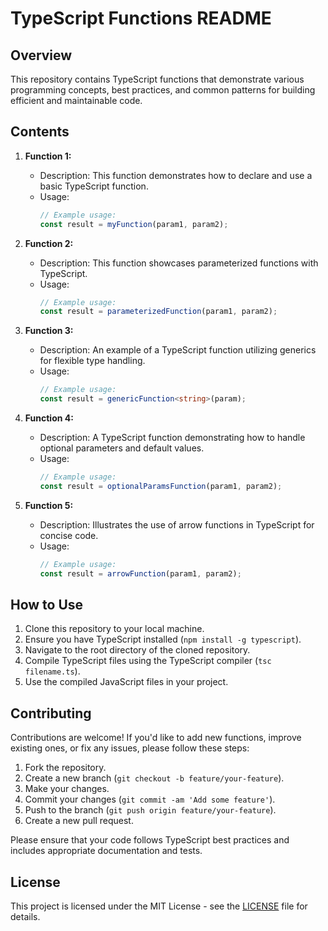 # TypeScript Functions README

## Overview

This repository contains TypeScript functions that demonstrate various programming concepts, best practices, and common patterns for building efficient and maintainable code.

## Contents

1. **Function 1:**
   - Description: This function demonstrates how to declare and use a basic TypeScript function.
   - Usage: 
     ```typescript
     // Example usage:
     const result = myFunction(param1, param2);
     ```

2. **Function 2:**
   - Description: This function showcases parameterized functions with TypeScript.
   - Usage: 
     ```typescript
     // Example usage:
     const result = parameterizedFunction(param1, param2);
     ```

3. **Function 3:**
   - Description: An example of a TypeScript function utilizing generics for flexible type handling.
   - Usage: 
     ```typescript
     // Example usage:
     const result = genericFunction<string>(param);
     ```

4. **Function 4:**
   - Description: A TypeScript function demonstrating how to handle optional parameters and default values.
   - Usage: 
     ```typescript
     // Example usage:
     const result = optionalParamsFunction(param1, param2);
     ```

5. **Function 5:**
   - Description: Illustrates the use of arrow functions in TypeScript for concise code.
   - Usage: 
     ```typescript
     // Example usage:
     const result = arrowFunction(param1, param2);
     ```

## How to Use

1. Clone this repository to your local machine.
2. Ensure you have TypeScript installed (`npm install -g typescript`).
3. Navigate to the root directory of the cloned repository.
4. Compile TypeScript files using the TypeScript compiler (`tsc filename.ts`).
5. Use the compiled JavaScript files in your project.

## Contributing

Contributions are welcome! If you'd like to add new functions, improve existing ones, or fix any issues, please follow these steps:

1. Fork the repository.
2. Create a new branch (`git checkout -b feature/your-feature`).
3. Make your changes.
4. Commit your changes (`git commit -am 'Add some feature'`).
5. Push to the branch (`git push origin feature/your-feature`).
6. Create a new pull request.

Please ensure that your code follows TypeScript best practices and includes appropriate documentation and tests.

## License

This project is licensed under the MIT License - see the [LICENSE](LICENSE) file for details.
